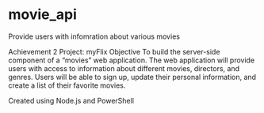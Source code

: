 # movie_api
 Provide users with infomration about various movies

 Achievement 2 Project: myFlix Objective To build the server-side component of a “movies” web application. The web application will provide users with access to information about different movies, directors, and genres. Users will be able to sign up, update their personal information, and create a list of their favorite movies.

Created using Node.js and PowerShell
